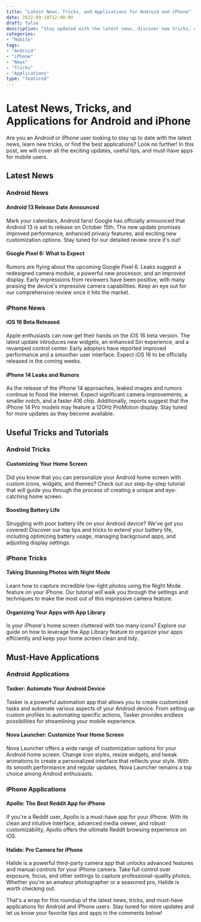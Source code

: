 ```yaml
---
title: "Latest News, Tricks, and Applications for Android and iPhone"
date: 2022-09-18T12:00:00
draft: false
description: "Stay updated with the latest news, discover new tricks, and explore must-have applications for Android and iPhone users."
categories:
- "Mobile"
tags:
- "Android"
- "iPhone"
- "News"
- "Tricks"
- "Applications"
type: "featured"
---
```


# Latest News, Tricks, and Applications for Android and iPhone

Are you an Android or iPhone user looking to stay up to date with the latest news, learn new tricks, or find the best applications? Look no further! In this post, we will cover all the exciting updates, useful tips, and must-have apps for mobile users.

## Latest News

### Android News

#### Android 13 Release Date Announced

Mark your calendars, Android fans! Google has officially announced that Android 13 is set to release on October 15th. The new update promises improved performance, enhanced privacy features, and exciting new customization options. Stay tuned for our detailed review once it's out!

#### Google Pixel 6: What to Expect

Rumors are flying about the upcoming Google Pixel 6. Leaks suggest a redesigned camera module, a powerful new processor, and an improved display. Early impressions from reviewers have been positive, with many praising the device's impressive camera capabilities. Keep an eye out for our comprehensive review once it hits the market.

### iPhone News

#### iOS 16 Beta Released

Apple enthusiasts can now get their hands on the iOS 16 beta version. The latest update introduces new widgets, an enhanced Siri experience, and a revamped control center. Early adopters have reported improved performance and a smoother user interface. Expect iOS 16 to be officially released in the coming weeks.

#### iPhone 14 Leaks and Rumors

As the release of the iPhone 14 approaches, leaked images and rumors continue to flood the internet. Expect significant camera improvements, a smaller notch, and a faster A16 chip. Additionally, reports suggest that the iPhone 14 Pro models may feature a 120Hz ProMotion display. Stay tuned for more updates as they become available.

## Useful Tricks and Tutorials

### Android Tricks

#### Customizing Your Home Screen

Did you know that you can personalize your Android home screen with custom icons, widgets, and themes? Check out our step-by-step tutorial that will guide you through the process of creating a unique and eye-catching home screen.

#### Boosting Battery Life

Struggling with poor battery life on your Android device? We've got you covered! Discover our top tips and tricks to extend your battery life, including optimizing battery usage, managing background apps, and adjusting display settings.

### iPhone Tricks

#### Taking Stunning Photos with Night Mode

Learn how to capture incredible low-light photos using the Night Mode feature on your iPhone. Our tutorial will walk you through the settings and techniques to make the most out of this impressive camera feature.

#### Organizing Your Apps with App Library

Is your iPhone's home screen cluttered with too many icons? Explore our guide on how to leverage the App Library feature to organize your apps efficiently and keep your home screen clean and tidy.

## Must-Have Applications

### Android Applications

#### Tasker: Automate Your Android Device

Tasker is a powerful automation app that allows you to create customized tasks and automate various aspects of your Android device. From setting up custom profiles to automating specific actions, Tasker provides endless possibilities for streamlining your mobile experience.

#### Nova Launcher: Customize Your Home Screen

Nova Launcher offers a wide range of customization options for your Android home screen. Change icon styles, resize widgets, and tweak animations to create a personalized interface that reflects your style. With its smooth performance and regular updates, Nova Launcher remains a top choice among Android enthusiasts.

### iPhone Applications

#### Apollo: The Best Reddit App for iPhone

If you're a Reddit user, Apollo is a must-have app for your iPhone. With its clean and intuitive interface, advanced media viewer, and robust customizability, Apollo offers the ultimate Reddit browsing experience on iOS.

#### Halide: Pro Camera for iPhone

Halide is a powerful third-party camera app that unlocks advanced features and manual controls for your iPhone camera. Take full control over exposure, focus, and other settings to capture professional-quality photos. Whether you're an amateur photographer or a seasoned pro, Halide is worth checking out.

That's a wrap for this roundup of the latest news, tricks, and must-have applications for Android and iPhone users. Stay tuned for more updates and let us know your favorite tips and apps in the comments below!
